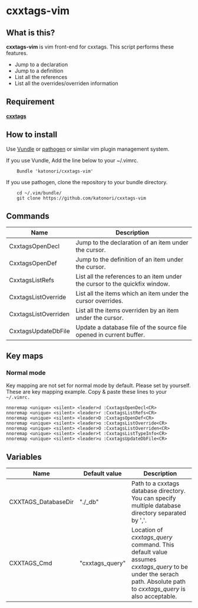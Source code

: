 cxxtags-vim
======

What is this?
------
**cxxtags-vim** is vim front-end for cxxtags. This script performs these features.

* Jump to a declaration
* Jump to a definition
* List all the references
* List all the overrides/overriden information

Requirement
------
[**cxxtags**](https://github.com/katonori/cxxtags)

How to install
------
Use [Vundle](https://github.com/gmarik/Vundle.vim) or [pathogen](https://github.com/tpope/vim-pathogen) or similar vim plugin management system.

If you use Vundle, Add the line below to your ~/.vimrc.

        Bundle 'katonori/cxxtags-vim'

If you use pathogen, clone the repository to your bundle directory.

        cd ~/.vim/bundle/
        git clone https://github.com/katonori/cxxtags-vim

Commands
------
|Name                   | Description           |
| --------------------- | --------------------- |
|CxxtagsOpenDecl        | Jump to the declaration of an item under the cursor.|
|CxxtagsOpenDef         | Jump to the definition of an item under the cursor.|
|CxxtagsListRefs        | List all the references to an item under the cursor to the quickfix window.|
|CxxtagsListOverride    | List all the items which an item under the cursor overrides.|
|CxxtagsListOverriden   | List all the items overriden by an item under the cursor.|
|CxxtagsUpdateDbFile    |Update a database file of the source file opened in current buffer.|

Key maps
------
### Normal mode
Key mapping are not set for normal mode by default. Please set by yourself.
These are key mapping example. Copy & paste these lines to your `~/.vimrc.`

    nnoremap <unique> <silent> <leader>d :CxxtagsOpenDecl<CR>
    nnoremap <unique> <silent> <leader>r :CxxtagsListRefs<CR>
    nnoremap <unique> <silent> <leader>D :CxxtagsOpenDef<CR>
    nnoremap <unique> <silent> <leader>o :CxxtagsListOverride<CR>
    nnoremap <unique> <silent> <leader>O :CxxtagsListOverriden<CR>
    nnoremap <unique> <silent> <leader>t :CxxtagsListTypeInfo<CR>
    nnoremap <unique> <silent> <leader>u :CxxtagsUpdateDbFile<CR>

Variables
------

|Name                 | Default value     | Description |
| ------------------- | ----------------- | ----------- |
|CXXTAGS\_DatabaseDir  | "./\_db"            | Path to a cxxtags database directory. You can specify multiple database directory separated by ','. |
|CXXTAGS\_Cmd          | "cxxtags\_query"   | Location of *cxxtags\_query* command. This default value assumes *cxxtags\_query* to be under the serach path. Absolute path to *cxxtags\_query* is also acceptable.|
